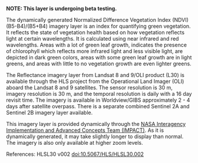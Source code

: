 **NOTE: This layer is undergoing beta testing.**

The dynamically generated Normalized Difference Vegetation Index (NDVI) (B5-B4)/(B5+B4) imagery layer is an index for quantifying green vegetation. It reflects the state of vegetation health based on how vegetation reflects light at certain wavelengths. It is calculated using near infrared and red wavelengths. Areas with a lot of green leaf growth, indicates the presence of chlorophyll which reflects more infrared light and less visible light, are depicted in dark green colors, areas with some green leaf growth are in light greens, and areas with little to no vegetation growth are even lighter greens.

The Reflectance imagery layer from Landsat 8 and 9/OLI product (L30) is available through the HLS project from the Operational Land Imager (OLI) aboard the Landsat 8 and 9 satellites. The sensor resolution is 30 m, imagery resolution is 30 m, and the temporal resolution is daily with a 16 day revisit time. The imagery is available in Worldview/GIBS approximately 2 - 4 days after satellite overpass. There is a separate combined Sentinel 2A and Sentinel 2B imagery layer available.

This imagery layer is provided dynamically through the [NASA Interagency Implementation and Advanced Concepts Team (IMPACT)](https://earthdata.nasa.gov/esds/impact). As it is dynamically generated, it may take slightly longer to display than normal. The imagery is also only available at higher zoom levels.

References: HLSL30 v002 [doi:10.5067/HLS/HLSL30.002](https://doi.org/10.5067/HLS/HLSL30.002)